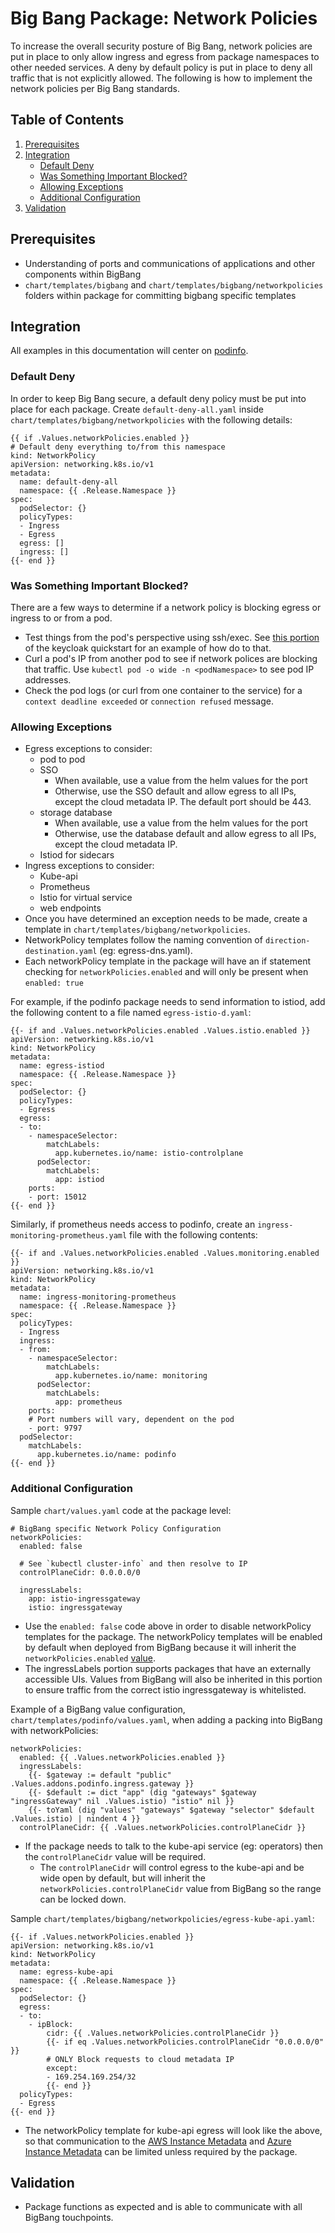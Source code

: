 # Big Bang Package: Network Policies
To increase the overall security posture of Big Bang, network policies are put in place to only allow ingress and egress from package namespaces to other needed services.  A deny by default policy is put in place to deny all traffic that is not explicitly allowed.  The following is how to implement the network policies per Big Bang standards.

## Table of Contents
1. [Prerequisites](#prerequisites)
2. [Integration](#integration)
    - [Default Deny](#default-deny)
    - [Was Something Important Blocked?](#something-important-blocked)
    - [Allowing Exceptions](#allowing-exceptions)
    - [Additional Configuration](#additional-configuration)
3. [Validation](#validation)


## Prerequisites <a name="prerequisites"></a>
- Understanding of ports and communications of applications and other components within BigBang
- `chart/templates/bigbang` and `chart/templates/bigbang/networkpolicies` folders within package for committing bigbang specific templates

## Integration <a name="integration"></a>
All examples in this documentation will center on [podinfo](https://repo1.dso.mil/platform-one/big-bang/apps/sandbox/podinfo).

### Default Deny <a name="default-deny"></a>
In order to keep Big Bang secure, a default deny policy must be put into place for each package. Create `default-deny-all.yaml` inside `chart/templates/bigbang/networkpolicies` with the following details:
```
{{ if .Values.networkPolicies.enabled }}
# Default deny everything to/from this namespace
kind: NetworkPolicy
apiVersion: networking.k8s.io/v1
metadata:
  name: default-deny-all
  namespace: {{ .Release.Namespace }}
spec:
  podSelector: {}
  policyTypes:
  - Ingress
  - Egress
  egress: []
  ingress: []
{{- end }}

```
### Was Something Important Blocked? <a name="something-important-blocked"></a>
There are a few ways to determine if a network policy is blocking egress or ingress to or from a pod.
- Test things from the pod's perspective using ssh/exec. See [this portion](https://repo1.dso.mil/platform-one/big-bang/bigbang/-/blob/keycloak_quickstart/docs/guides/deployment_scenarios/sso_quickstart.md#step-18-update-inner-cluster-dns-on-the-workload-cluster) of the keycloak quickstart for an example of how do to that.
- Curl a pod's IP from another pod to see if network polices are blocking that traffic. Use `kubectl pod -o wide -n <podNamespace>` to see pod IP addresses.
- Check the pod logs (or curl from one container to the service) for a `context deadline exceeded` or `connection refused` message.

### Allowing Exceptions <a name="allowing-exceptions"></a>
- Egress exceptions to consider:
  - pod to pod
  - SSO
    - When available, use a value from the helm values for the port
    - Otherwise, use the SSO default and allow egress to all IPs, except the cloud metadata IP. The default port should be 443.
  - storage database
    - When available, use a value from the helm values for the port
    - Otherwise, use the database default and allow egress to all IPs, except the cloud metadata IP.
  - Istiod for sidecars
- Ingress exceptions to consider:
  - Kube-api
  - Prometheus
  - Istio for virtual service
  - web endpoints
- Once you have determined an exception needs to be made, create a template in `chart/templates/bigbang/networkpolicies`. 
- NetworkPolicy templates follow the naming convention of `direction-destination.yaml` (eg: egress-dns.yaml). 
- Each networkPolicy template in the package will have an if statement checking for `networkPolicies.enabled` and will only be present when `enabled: true`

For example, if the podinfo package needs to send information to istiod, add the following content to a file named `egress-istio-d.yaml`:
```
{{- if and .Values.networkPolicies.enabled .Values.istio.enabled }}
apiVersion: networking.k8s.io/v1
kind: NetworkPolicy
metadata:
  name: egress-istiod
  namespace: {{ .Release.Namespace }}
spec:
  podSelector: {}
  policyTypes:
  - Egress
  egress:
  - to:
    - namespaceSelector:
        matchLabels:
          app.kubernetes.io/name: istio-controlplane
      podSelector:
        matchLabels:
          app: istiod
    ports:
    - port: 15012
{{- end }}
```

Similarly, if prometheus needs access to podinfo, create an `ingress-monitoring-prometheus.yaml` file with the following contents:
```
{{- if and .Values.networkPolicies.enabled .Values.monitoring.enabled }}
apiVersion: networking.k8s.io/v1
kind: NetworkPolicy
metadata:
  name: ingress-monitoring-prometheus
  namespace: {{ .Release.Namespace }}
spec:
  policyTypes:
  - Ingress
  ingress:
  - from:
    - namespaceSelector:
        matchLabels:
          app.kubernetes.io/name: monitoring
      podSelector:
        matchLabels:
          app: prometheus
    ports:
    # Port numbers will vary, dependent on the pod
    - port: 9797  
  podSelector:
    matchLabels:
      app.kubernetes.io/name: podinfo
{{- end }}
```

### Additional Configuration <a name="additional-configuration"></a>
Sample `chart/values.yaml` code at the package level:
```
# BigBang specific Network Policy Configuration
networkPolicies:
  enabled: false

  # See `kubectl cluster-info` and then resolve to IP
  controlPlaneCidr: 0.0.0.0/0

  ingressLabels: 
    app: istio-ingressgateway
    istio: ingressgateway
```

- Use the `enabled: false` code above in order to disable networkPolicy templates for the package. The networkPolicy templates will be enabled by default when deployed from BigBang because it will inherit the `networkPolicies.enabled` [value](https://repo1.dso.mil/platform-one/big-bang/bigbang/-/blob/master/chart/values.yaml#L102). 
- The ingressLabels portion supports packages that have an externally accessible UIs. Values from BigBang will also be inherited in this portion to ensure traffic from the correct istio ingressgateway is whitelisted. 

Example of a BigBang value configuration, `chart/templates/podinfo/values.yaml`, when adding a packing into BigBang with networkPolicies: 
```
networkPolicies:
  enabled: {{ .Values.networkPolicies.enabled }}
  ingressLabels:
    {{- $gateway := default "public" .Values.addons.podinfo.ingress.gateway }}
    {{- $default := dict "app" (dig "gateways" $gateway "ingressGateway" nil .Values.istio) "istio" nil }}
    {{- toYaml (dig "values" "gateways" $gateway "selector" $default .Values.istio) | nindent 4 }}
  controlPlaneCidr: {{ .Values.networkPolicies.controlPlaneCidr }}

```

- If the package needs to talk to the kube-api service (eg: operators) then the `controlPlaneCidr` value will be required.
  - The `controlPlaneCidr` will control egress to the kube-api and be wide open by default, but will inherit the `networkPolicies.controlPlaneCidr` value from BigBang so the range can be locked down.

Sample `chart/templates/bigbang/networkpolicies/egress-kube-api.yaml`:
```
{{- if .Values.networkPolicies.enabled }}
apiVersion: networking.k8s.io/v1
kind: NetworkPolicy
metadata:
  name: egress-kube-api
  namespace: {{ .Release.Namespace }}
spec:
  podSelector: {}
  egress:
  - to:
    - ipBlock:
        cidr: {{ .Values.networkPolicies.controlPlaneCidr }}
        {{- if eq .Values.networkPolicies.controlPlaneCidr "0.0.0.0/0" }}
        # ONLY Block requests to cloud metadata IP
        except:
        - 169.254.169.254/32
        {{- end }}
  policyTypes:
  - Egress
{{- end }}
```
- The networkPolicy template for kube-api egress will look like the above, so that communication to the [AWS Instance Metadata](https://docs.aws.amazon.com/AWSEC2/latest/UserGuide/ec2-instance-metadata.html) and [Azure Instance Metadata](https://docs.microsoft.com/en-us/azure/virtual-machines/windows/instance-metadata-service) can be limited unless required by the package.

## Validation <a name="validation"></a>
- Package functions as expected and is able to communicate with all BigBang touchpoints.
